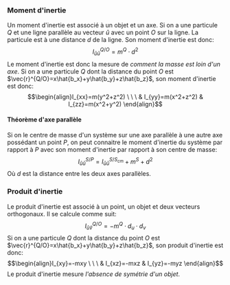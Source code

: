 ### Moment d'inertie
Un moment d'inertie est associé à un objet et un axe. Si on a une particule $Q$ et une ligne parallèle au vecteur $\hat{u}$ avec un point $O$ sur la ligne. La particule est à une distance $d$ de la ligne. Son moment d'inertie est donc:
$$I_{\hat{u}\hat{u}}^{Q/O}=m^Q\cdot d^2$$
Le moment d'inertie est donc la mesure de *comment la masse est loin d'un axe*. Si on a une particule $Q$ dont la distance du point $O$ est $\vec{r}^{Q/O}=x\hat{b_x}+y\hat{b_y}+z\hat{b_z}$, son moment d'inertie est donc:
$$\begin{align}I_{xx}=m(y^2+z^2) \ \ \ & I_{yy}=m(x^2+z^2) & I_{zz}=m(x^2+y^2) \end{align}$$
#### Théorème d'axe parallèle
Si on le centre de masse d'un système sur une axe parallèle à une autre axe possédant un point $P$, on peut connaitre le moment d'inertie du système par rapport à $P$ avec son moment d'inertie par rapport à son centre de masse:
$$I_{\hat{u}\hat{u}}^{S/P}=I_{\hat{u}\hat{u}}^{S/S_{cm}}+m^S+d^2$$
Où $d$ est la distance entre les deux axes parallèles.
### Produit d'inertie
Le produit d'inertie est associé à un point, un objet et deux vecteurs orthogonaux. Il se calcule comme suit:
$$I_{\hat{u}\hat{v}}^{Q/O}=-m^Q\cdot d_u\cdot d_v$$
Si on a une particule $Q$ dont la distance du point $O$ est $\vec{r}^{Q/O}=x\hat{b_x}+y\hat{b_y}+z\hat{b_z}$, son produit d'inertie est donc:
$$\begin{align}I_{xy}=-mxy \ \ \ & I_{xz}=-mxz & I_{yz}=-myz \end{align}$$
Le produit d'inertie mesure *l'absence de symétrie d'un objet*.
